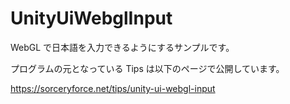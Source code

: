 # UnityUiWebglInput
WebGL で日本語を入力できるようにするサンプルです。

プログラムの元となっている Tips は以下のページで公開しています。

https://sorceryforce.net/tips/unity-ui-webgl-input
